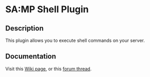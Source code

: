 # SA:MP Shell Plugin

## Description
This plugin allows you to execute shell commands on your server.

## Documentation
Visit this [Wiki page](http://wiki.sa-mp.com/wiki/Samp_shell_plugin), or this [forum thread](http://forum.sa-mp.com/showthread.php?t=547437).